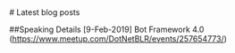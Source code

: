 
<BR>
<BR>
# Latest blog posts

##Speaking Details
[9-Feb-2019] Bot Framework 4.0 (https://www.meetup.com/DotNetBLR/events/257654773/)


